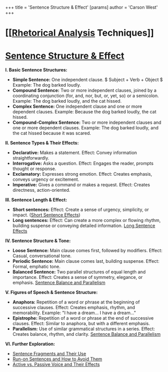 +++
 title = 'Sentence Structure & Effect'
[params]
	author = 'Carson West'
+++
# [[[Rhetorical Analysis](./../[[rhetorical-analysis/) Techniques]]
# [Sentence Structure & Effect](./../sentence-structure-&-effect/)

**I. Basic Sentence Structures:**

* **Simple Sentence:** One independent clause.   $ Subject + Verb + Object $   Example: The dog barked loudly.
* **Compound Sentence:** Two or more independent clauses, joined by a coordinating conjunction (for, and, nor, but, or, yet, so) or a semicolon. Example: The dog barked loudly, and the cat hissed.
* **Complex Sentence:** One independent clause and one or more dependent clauses. Example: Because the dog barked loudly, the cat hissed.
* **Compound-Complex Sentence:** Two or more independent clauses and one or more dependent clauses. Example: The dog barked loudly, and the cat hissed because it was scared.

**II. Sentence Types & Their Effects:**

* **Declarative:** Makes a statement.  Effect: Convey information straightforwardly.
* **Interrogative:** Asks a question. Effect: Engages the reader, prompts thought or response.
* **Exclamatory:** Expresses strong emotion. Effect: Creates emphasis, conveys urgency or excitement.
* **Imperative:** Gives a command or makes a request. Effect: Creates directness, action-oriented.

**III. Sentence Length & Effect:**

* **Short sentences:**  Effect:  Create a sense of urgency, simplicity, or impact.  ([Short Sentence Effects](./../short-sentence-effects/))
* **Long sentences:** Effect: Can create a more complex or flowing rhythm, building suspense or conveying detailed information. [Long Sentence Effects](./../long-sentence-effects/)

**IV. Sentence Structure & Tone:**

* **Loose Sentence:** Main clause comes first, followed by modifiers. Effect: Casual, conversational tone.
* **Periodic Sentence:** Main clause comes last, building suspense. Effect: Formal, emphatic tone.
* **Balanced Sentence:** Two parallel structures of equal length and importance. Effect: Creates a sense of symmetry, elegance, or emphasis. [Sentence Balance and Parallelism](./../sentence-balance-and-parallelism/)


**V. Figures of Speech & Sentence Structure:**

* **Anaphora:** Repetition of a word or phrase at the beginning of successive clauses. Effect: Creates emphasis, rhythm, and memorability.  Example:  "I have a dream... I have a dream..."
* **Epistrophe:** Repetition of a word or phrase at the end of successive clauses. Effect: Similar to anaphora, but with a different emphasis.
* **Parallelism:** Use of similar grammatical structures in a series. Effect:  Creates balance, rhythm, and clarity. [Sentence Balance and Parallelism](./../sentence-balance-and-parallelism/)

**VI.  Further Exploration:**

* [Sentence Fragments and Their Use](./../sentence-fragments-and-their-use/)
* [Run-on Sentences and How to Avoid Them](./../run-on-sentences-and-how-to-avoid-them/)
* [Active vs. Passive Voice and Their Effects](./../active-vs.-passive-voice-and-their-effects/)


